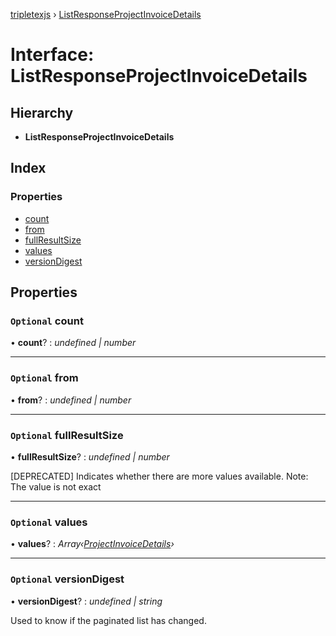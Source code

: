 [tripletexjs](../README.md) › [ListResponseProjectInvoiceDetails](listresponseprojectinvoicedetails.md)

# Interface: ListResponseProjectInvoiceDetails

## Hierarchy

* **ListResponseProjectInvoiceDetails**

## Index

### Properties

* [count](listresponseprojectinvoicedetails.md#optional-count)
* [from](listresponseprojectinvoicedetails.md#optional-from)
* [fullResultSize](listresponseprojectinvoicedetails.md#optional-fullresultsize)
* [values](listresponseprojectinvoicedetails.md#optional-values)
* [versionDigest](listresponseprojectinvoicedetails.md#optional-versiondigest)

## Properties

### `Optional` count

• **count**? : *undefined | number*

___

### `Optional` from

• **from**? : *undefined | number*

___

### `Optional` fullResultSize

• **fullResultSize**? : *undefined | number*

[DEPRECATED] Indicates whether there are more values available. Note: The value is not exact

___

### `Optional` values

• **values**? : *Array‹[ProjectInvoiceDetails](projectinvoicedetails.md)›*

___

### `Optional` versionDigest

• **versionDigest**? : *undefined | string*

Used to know if the paginated list has changed.
